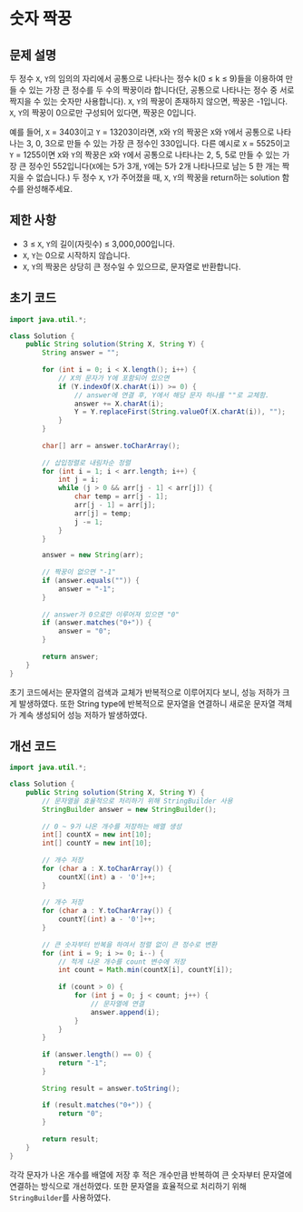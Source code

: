 # 숫자 짝꿍

## 문제 설명
두 정수 `X`, ``Y``의 임의의 자리에서 공통으로 나타나는 정수 k(0 ≤ k ≤ 9)들을 이용하여 만들 수 있는 가장 큰 정수를 두 수의 짝꿍이라 합니다(단, 공통으로 나타나는 정수 중 서로 짝지을 수 있는 숫자만 사용합니다). `X`, ``Y``의 짝꿍이 존재하지 않으면, 짝꿍은 -1입니다. `X`, ``Y``의 짝꿍이 0으로만 구성되어 있다면, 짝꿍은 0입니다.

예를 들어, `X` = 3403이고 ``Y`` = 13203이라면, `X`와 ``Y``의 짝꿍은 `X`와 ``Y``에서 공통으로 나타나는 3, 0, 3으로 만들 수 있는 가장 큰 정수인 330입니다. 다른 예시로 `X` = 5525이고 ``Y`` = 1255이면 `X`와 ``Y``의 짝꿍은 `X`와 `Y`에서 공통으로 나타나는 2, 5, 5로 만들 수 있는 가장 큰 정수인 552입니다(`X`에는 5가 3개, `Y`에는 5가 2개 나타나므로 남는 5 한 개는 짝 지을 수 없습니다.)
두 정수 `X`, `Y`가 주어졌을 때, `X`, `Y`의 짝꿍을 return하는 solution 함수를 완성해주세요.

## 제한 사항
- 3 ≤ `X`, `Y`의 길이(자릿수) ≤ 3,000,000입니다.
- `X`, `Y`는 0으로 시작하지 않습니다.
- `X`, `Y`의 짝꿍은 상당히 큰 정수일 수 있으므로, 문자열로 반환합니다.

## 초기 코드
```java
import java.util.*;

class Solution {
    public String solution(String X, String Y) {
        String answer = "";
        
        for (int i = 0; i < X.length(); i++) {
            // X의 문자가 Y에 포함되어 있으면
            if (Y.indexOf(X.charAt(i)) >= 0) {
                // answer에 연결 후, Y에서 해당 문자 하나를 ""로 교체함.
                answer += X.charAt(i);
                Y = Y.replaceFirst(String.valueOf(X.charAt(i)), "");
            }
        }
        
        char[] arr = answer.toCharArray();
        
        // 삽입정렬로 내림차순 정렬
        for (int i = 1; i < arr.length; i++) {
            int j = i;
            while (j > 0 && arr[j - 1] < arr[j]) {
                char temp = arr[j - 1];
                arr[j - 1] = arr[j];
                arr[j] = temp;
                j -= 1;
            }
        }

        answer = new String(arr);
        
        // 짝꿍이 없으면 "-1"
        if (answer.equals("")) {
            answer = "-1";
        }
        
        // answer가 0으로만 이루어져 있으면 "0"
        if (answer.matches("0+")) {
            answer = "0";
        }
        
        return answer;
    }
}
```
초기 코드에서는 문자열의 검색과 교체가 반복적으로 이루어지다 보니, 성능 저하가 크게 발생하였다. 또한 String type에 반복적으로 문자열을 연결하니 새로운 문자열 객체가 계속 생성되어 성능 저하가 발생하였다.

## 개선 코드
```java
import java.util.*;

class Solution {
    public String solution(String X, String Y) {
        // 문자열을 효율적으로 처리하기 위해 StringBuilder 사용
        StringBuilder answer = new StringBuilder();
        
        // 0 ~ 9가 나온 개수를 저장하는 배열 생성
        int[] countX = new int[10];
        int[] countY = new int[10];
        
        // 개수 저장
        for (char a : X.toCharArray()) {
            countX[(int) a - '0']++;
        }
        
        // 개수 저장
        for (char a : Y.toCharArray()) {
            countY[(int) a - '0']++;
        }
        
        // 큰 숫자부터 반복을 하여서 정렬 없이 큰 정수로 변환
        for (int i = 9; i >= 0; i--) {
            // 적게 나온 개수를 count 변수에 저장
            int count = Math.min(countX[i], countY[i]);
            
            if (count > 0) {
                for (int j = 0; j < count; j++) {
                    // 문자열에 연결
                    answer.append(i);
                }
            }
        }
        
        if (answer.length() == 0) {
            return "-1";
        }
        
        String result = answer.toString();
        
        if (result.matches("0+")) {
            return "0";
        }
        
        return result;
    }
}
```
각각 문자가 나온 개수를 배열에 저장 후 적은 개수만큼 반복하여 큰 숫자부터 문자열에 연결하는 방식으로 개선하였다. 또한 문자열을 효율적으로 처리하기 위해 `StringBuilder`를 사용하였다.